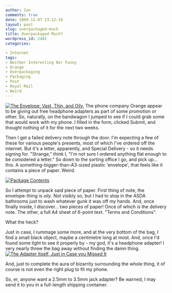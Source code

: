 ```yaml
---
author: Ian
comments: true
date: 2009-12-07 23:12:19
layout: post
slug: overpackaged-much
title: Overpackaged Much?
wordpress_id: 2442
categories:

- Internet
tags:
- Neither Interesting Nor Funny
- Orange
- Overpackaging
- Packaging
- Post
- Royal Mail
- Weird
---
```


[![The Envelope: Vast, Thin, and Oily.](http://files.ianrenton.com/sites/blog/2009/12/2009-12-07-22.50.25-300x225.jpg)](http://files.ianrenton.com/sites/blog/2009/12/2009-12-07-22.50.25.jpg)
The phone company Orange appear to be giving out free headphone adapters as part of some promotion or other.  So, naturally, on the bandwagon I jumped to see if I could grab some that would work with my phone.  I filled in the form, clicked Submit, and thought nothing of it for the next two weeks.

Then I get a failed delivery note through the door.  I'm expecting a few of these for various people's presents, most of which I've ordered off the internet.  But it's a letter, apparently, and Special Delivery - so it needs signing for.  "Strange," think I, "I'm not sure I ordered anything flat enough to be considered a letter."  So down to the sorting office I go, and pick up... this.  A something-bigger-than-A3-sized plastic 'envelope', that feels like it contains a piece of paper.  Weird.

[![Package Contents](http://files.ianrenton.com/sites/blog/2009/12/2009-12-07-22.51.20-300x225.jpg)](http://files.ianrenton.com/sites/blog/2009/12/2009-12-07-22.51.20.jpg)

So I attempt to unpack said piece of paper.  First thing of note, the envelope-thing is _oily_.  Not visibly so, but I had to stop in the ASDA bathrooms just to wash whatever gunk it was off my hands.  And, once finally inside, I discover... two pieces of paper!  Once of which is the delivery note.  The other, a full A4 sheet of 6-point text.  "Terms and Conditions".

What the heck?

Just in case, I rummage some more, and at the very bottom of the bag, I find a small black object, maybe a centimetre long at most.  And, once I'd found some light to see it properly by - my god, it's a headphone adapter!  I very nearly threw the bag away without finding the damn thing.
[![The Adapter Itself, Just in Case you Missed It](http://files.ianrenton.com/sites/blog/2009/12/2009-12-07-22.52.29-300x225.jpg)](http://files.ianrenton.com/sites/blog/2009/12/2009-12-07-22.52.29.jpg)

And, just to complete the aura of bizarrity surrounding the whole thing, it of course is not even the right plug to fit my phone.

So, er, anyone want a 2.5mm to 3.5mm jack adapter?  Be warned, I may send it to you in a full-length shipping container.

